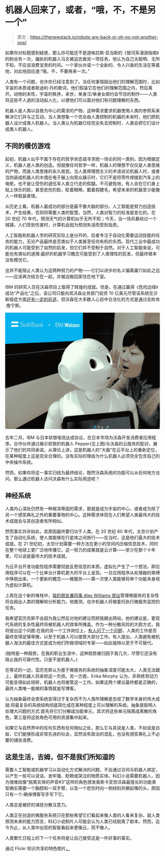 # 机器人回来了，或者，“哦，不，不是另一个”

> 原文：<https://thenewstack.io/robots-are-back-or-oh-no-not-another-one/>

如果你对标题感到疑惑，那么你可能还不是道格拉斯·亚当斯的《银河系漫游指南》的粉丝有一次，偏执的机器人马文被迫去做另一项任务，他认为自己太聪明、无所不知，不应该浪费宝贵的时间。一个家伙许诺一个全新的、令人兴奋的生活在等着他，对此他回应道:“哦，不，不要再来一次。”

人类有一个问题，也许你已经注意到了。当任何事情超出他们的理解范围时，比如宇宙的本质或者斯迪利·丹的歌词，他们假装它在他们的理解范围之内，然后离开。动物的本性，宇宙的秩序，来世，单身汉/单身女郎约会节目的制作——人类将这些不人道的活动拟人化，以便他们可以面对他们有问题理解的东西。

机器人是人类以自我为中心的需求的产物，这种需求要求机器使用人类的参照系来解决它们并与之互动。当人类想象一个完全由人类控制的机器的未来时，他们把机器人设计成类人机器人。当人类认为机器已经完全失去控制时，人类会把它们设计成类人机器人。

## 不同的模仿游戏

起初，机器人似乎不属于存在的哲学状态或寻求统一场论的同一类别，因为根据定义，机器人是人类的创造。但就像任何哲学一样，机器人的理想不仅仅是人类思维的产物，而是人类思维的永久居民。当人类用理想主义的术语谈论机器人时，或者当伪装成机器人的木偶在电子展上向观众展示时，它们不是将零件焊接到汽车上的电枢，也不是让受伤的退伍军人直立行走的假腿。不可避免地，有人会在它们身上贴上快乐的脸，甚至悲伤的脸，眨着眼睛，戴着假睫毛，希望未来的机器至少能像人一样假装表情。

从历史上看，机器人最成功的部分是最不像大脑的部分。人工智能是努力创造技术，产生结果，否则将需要人类的智慧。当然，人类对智力的标准是变化的。在 20 世纪 70 年代，预测天气的计算机似乎无所不知；今天，当一场风暴经过一个城镇，人们受到伤害时，计算机会因为预测失误而受到指责。

人工智能和机器人学的研究实际上是分开的，后者专注于自动化需要运动技能的任务的能力，无论产品最终是否类似于人类甚至任何有机的东西。现代工业中最成功的机器人可能受到了自然的启发，但它们并不受制于自然。对于人工智能来说，可能也有类似的道理:最好的机器学习概念可能受到了人类理性的启发，但最终根本没有模仿它。

这并不能阻止人类认为这两种努力的产物——它们以进步的名义偏离巢穴如此之远——应该再次结合在一起，并被迫搬回家住在地下室。

IBM 的研究人员在沃森项目上取得了辉煌的成就。但是，在通过赢得《危险边缘》成功“产品化”之后，该公司只能向其沃森业务部门投资 10 亿美元尽管该系统在诊断癌症方面[还有一定的前途](http://www.computerworld.com/article/2840226/cleveland-clinic-uses-ibms-watson-in-the-cloud-to-fight-cancer.html)，但沃森在大多数人心目中合法化的方式是通过击败肯·詹宁斯。

[![SoftBank + IBM Watson robot](img/73349ca8040aee1e95678d44e99d141a.png)](https://thenewstack.io/wp-content/uploads/2015/06/SoftBank-IBM-Watson-robot.jpg)

去年二月，IBM 与日本软银电信达成协议，在日本市场为沃森开发消费者应用程序。合作伙伴通过展示软银的机器人 Pepper(见上图)与沃森的云服务的配对，展示了他们的共同承诺。从理论上讲，这是机器人的“大脑”在云平台上的重新定位，在某种程度上这是完全合理的。没有实际的理由为什么机器人必须完全包含自己的中央操作系统。

然而，如果你将这一事实归结为最终结论，既然沃森系统的功能可以从任何地方访问，那么通过机器人访问沃森有什么实际用途呢？

## 神经系统

人类内心深处仍然有一种根深蒂固的需求，那就是成为宇宙的中心，或者成为除了另一个颁奖典礼之外的重要事物的中心。这种需求体现在人们希望人类最伟大的技术成就会与其创造者有所相似。

然而事实并非如此，其原因最终要归功于人类。在 20 世纪 60 年代，太空计划产生了自动化系统，使人类能够在行星体之间旅行——在当时，这是他们最大的技术成就。在 21 世纪初，太空计划需要一种方法在更小的空间内压缩信息技术，同时在整个地球上更广泛地传播它。这一努力的成果就是云计算——至少在那个十年里，可以说是最伟大的技术成就。

为云平台开发功能性程序需要彻底反思信息的本质。虚拟化产生了一个想法，即应用程序可以在一个比单台计算机更大的平台上呈现。一旦应用程序从处理器的束缚中挣脱出来，一个更新的概念——微服务——第一次使人类能够将单个功能本身视为虚拟计算机。

上周在这个新的堆栈中，[我的朋友兼同事 Alex Williams 提出](https://thenewstack.io/microservices-are-real-the-cloud-not-so-much/)管理微服务的复杂性将会超出人类的理解和分析能力。他推测，也许机器人将被委托执行微服务监控的任务。

我希望亚历克斯不会因为我公然反对他的建议而把我踢出网站，他的建议是，更现代系统的复杂性最终将被机器人的效率所掩盖。作为一种分散风险的大胆方式，我将提出这个问题:在我的另一个工作岗位上，[有人问了一个问题](http://www.cmswire.com/social-business/are-you-as-relevant-as-a-robot/)，人类的工作是否最终变得足够卑微，以至于机器人可以接管大部分工作。有人提出，人类避免被机器人淘汰的最佳方式是成为他们所做领域的专家——如此独特以至于不可替代。

(独特是一种趋势，在我的职业生涯中，这种趋势被归因于我几次，尽管它还没有阻止我的可替代性。只是不是机器人。)

在等式的一边，亚历克斯认为基于微服务的系统的抽象深度可能太大，人类无法跟上，最终机器人将承担这一负担。另一方面，Erika Morphy 认为，非熟练劳动力可能变得如此琐碎，机器人也将接管这一工作。如果这两个建议最终都是正确的，最终人类唯一能做的事情就是写博客。

认为抽象最终会使系统变得过于复杂而不为人类所理解是忽视了数学本身的伟大成就:将最复杂的系统结构彻底简化成在某种程度上可以理解的系统。抽象是聪明人处理大问题的方式:首先将它们分解成功能单元，其次将这些单元隔离成离散的角色，第三是将这些角色可用的资源集中起来。

如果它与自然界中的任何东西有任何相似之处，那么它与其说是人类，不如说是白蚁，它们能够形成非常先进的社会，显然没有政治的混乱，也没有颁奖典礼上不必要的铺张浪费。

## 这是生活，吉姆，但不是我们所知道的

需要人工智能或机器学习以自动化方式解决的问题，不会通过合同与机器人绑定，以产生一些可以说话、发牢骚、眨眼或哭泣的物质实体。科幻小说需要机器人，因为很难给像“脱离实体的声音#3”这样的角色颁发奥斯卡奖但沃森最擅长的功能类型确实需要一个胸腔和一双手臂，以及一个悲伤时向一侧倾斜并撅起嘴的头，原因只有一个:确保博客写手写下它。

人类总是被好的演技分散注意力。

人类正在创造的微服务系统只在那些希望它们看起来像人类的人看来复杂。就人类预测未来的能力而言，科幻小说制片人可能会认为人类已经脱离了剧本。然而，迄今为止，从人类中出现的智能看起来更像云，而不像人。

人类繁忙日程上的下一个任务将是让自己接受这是一件好事的事实。

通过 Flickr 知识共享的特色图片[。](https://www.flickr.com/photos/taymazvalley/6405801675/in/photolist-8A7GwW-6H6D3p-8A7FLo-7tynvD-5Fy6jq-5FtPrv-c5v7wQ-5FtNN8-5FtP1Z-5FtPdX-puWtVX-84VdaK-8PJhTD-acPgyV-8HTtsx-puW93G-ndn3gT-4tuo9g-8skQWD-nWUPib-ndncoL-4LWQQk-e9JKv-dUpH-6HEm3k-puYPn1-pcGLMC-eWmx1-6HDJoz-67HLAc-jv4Q6u-9HjeZz-9M1RYY-4BqPm-6KfdGW-qfzBag-aL4pEt-25izJF-9tR1L1-7fyv8M-5D4zwo-4umVuu-8rg7Jt-8jELXj-21R3w-31asY7-7QpK4w-4waJRe-4sKsHC-cynTny)

<svg xmlns:xlink="http://www.w3.org/1999/xlink" viewBox="0 0 68 31" version="1.1"><title>Group</title> <desc>Created with Sketch.</desc></svg>